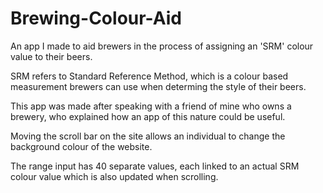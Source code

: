 # Brewing-Colour-Aid
An app I made to aid brewers in the process of assigning an 'SRM' colour value to their beers.

SRM refers to Standard Reference Method, which is a colour based measurement brewers can use when determing the style of their beers.

This app was made after speaking with a friend of mine who owns a brewery, who explained how an app of this nature could be useful.

Moving the scroll bar on the site allows an individual to change the background colour of the website.

The range input has 40 separate values, each linked to an actual SRM colour value which is also updated when scrolling.
